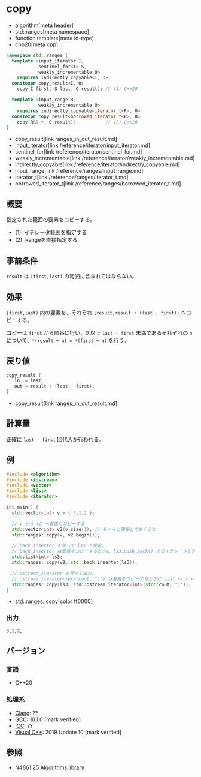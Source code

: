 # copy
* algorithm[meta header]
* std::ranges[meta namespace]
* function template[meta id-type]
* cpp20[meta cpp]

```cpp
namespace std::ranges {
  template <input_iterator I,
            sentinel_for<I> S,
            weakly_incrementable O>
    requires indirectly_copyable<I, O>
  constexpr copy_result<I, O>
    copy(I first, S last, O result); // (1) C++20

  template <input_range R,
            weakly_incrementable O>
    requires indirectly_copyable<iterator_t<R>, O>
  constexpr copy_result<borrowed_iterator_t<R>, O>
    copy(R&& r, O result);           // (2) C++20
}
```
* copy_result[link ranges_in_out_result.md]
* input_iterator[link /reference/iterator/input_iterator.md]
* sentinel_for[link /reference/iterator/sentinel_for.md]
* weakly_incrementable[link /reference/iterator/weakly_incrementable.md]
* indirectly_copyable[link /reference/iterator/indirectly_copyable.md]
* input_range[link /reference/ranges/input_range.md]
* iterator_t[link /reference/ranges/iterator_t.md]
* borrowed_iterator_t[link /reference/ranges/borrowed_iterator_t.md]

## 概要
指定された範囲の要素をコピーする。

- (1): イテレータ範囲を指定する
- (2): Rangeを直接指定する


## 事前条件
`result` は `[first,last)` の範囲に含まれてはならない。


## 効果
`[first,last)` 内の要素を、それぞれ `[result,result + (last - first))` へコピーする。

コピーは `first` から順番に行い、0 以上 `last - first` 未満であるそれぞれの `n` について、`*(result + n) = *(first + n)` を行う。


## 戻り値
```cpp
copy_result {
  .in  = last,
  .out = result + (last - first),
}
```
* copy_result[link ranges_in_out_result.md]


## 計算量
正確に `last - first` 回代入が行われる。


## 例
```cpp example
#include <algorithm>
#include <iostream>
#include <vector>
#include <list>
#include <iterator>

int main() {
  std::vector<int> v = { 3,1,2 };

  // v から v2 へ普通にコピーする
  std::vector<int> v2(v.size()); // ちゃんと確保しておくこと
  std::ranges::copy(v, v2.begin());

  // back_inserter を使って ls3 へ設定。
  // back_inserter は要素をコピーするときに ls3.push_back() するイテレータを作る関数。
  std::list<int> ls3;
  std::ranges::copy(v2, std::back_inserter(ls3));

  // ostream_iterator を使って出力。
  // ostream_iterator<int>(cout, ",") は要素をコピーするときに cout << x << "," としてくれるイテレータ。
  std::ranges::copy(ls3, std::ostream_iterator<int>(std::cout, ","));
}
```
* std::ranges::copy[color ff0000]

### 出力
```
3,1,2,
```

## バージョン
### 言語
- C++20

### 処理系
- [Clang](/implementation.md#clang): ??
- [GCC](/implementation.md#gcc): 10.1.0 [mark verified]
- [ICC](/implementation.md#icc): ??
- [Visual C++](/implementation.md#visual_cpp): 2019 Update 10 [mark verified]

## 参照
- [N4861 25 Algorithms library](https://timsong-cpp.github.io/cppwp/n4861/algorithms)
